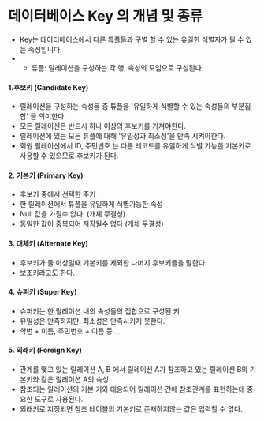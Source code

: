# 데이터베이스 Key 의 개념 및 종류
- Key는 데이터베이스에서 다른 튜플들과 구별 할 수 있는 유일한 식별자가 될 수 있는 속성입니다.
- * 튜플: 릴레이션을 구성하는 각 행, 속성의 모임으로 구성된다.

#### 1.후보키 (Candidate Key)
- 릴레이션을 구성하는 속성들 중 튜플을 '유일하게 식별할 수 있는 속성들의 부분집합' 을 의미한다.
- 모든 릴레이션은 반드시 하나 이상의 후보키를 가져야한다.
- 릴레이션에 있는 모든 튜플에 대해 '유일성과 최소성'을 만족 시켜야한다.
- 회원 릴레이션에서 ID, 주민번호 는 다른 레코드를 유일하게 식별 가능한 기본키로 사용할 수 있으므로 후보키가 된다.


#### 2. 기본키 (Primary Key)
- 후보키 중에서 선택한 주키
- 한 릴레이션에서 튜플을 유일하게 식별가능한 속성
- Null 값을 가질수 없다. (개체 무결성)
- 동일한 값이 중복되어 저장될수 없다 (개체 무결성)


#### 3. 대체키 (Alternate Key)
- 후보키가 둘 이상일때 기본키를 제외한 나머지 후보키들을 말한다.
- 보조키라고도 한다.


#### 4. 슈퍼키 (Super Key)
- 슈퍼키는 한 릴레이션 내의 속성들의 집합으로 구성된 키
- 유일성은 만족하지만, 최소성은 만족시키지 못한다.
- 학번 + 이름, 주민번호 + 이름 등 ...


#### 5. 외래키 (Foreign Key)
- 관계를 맺고 있는 릴레이션 A, B 에서 릴레이션 A가 참조하고 있는 릴레이션 B의 기본키와 같은 릴레이션 A의 속성
- 참조되는 릴레이션의 기본 키와 대응되어 릴레이션 간에 참조관계를 표현하는데 중요한 도구로 사용된다.
- 외래키로 지정되면 참조 테이블의 기본키로 존재하지않는 값은 입력할 수 없다.
